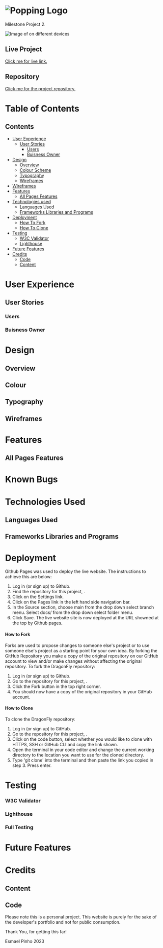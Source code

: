 # ![Popping Logo]() 

Milestone Project 2.



![Image of  on different devices]()

## Live Project


[Click me for live link.]()

## Repository

[Click me for the project repository.]()

# Table of Contents

## Contents
- [User Experience](#user-experience)
  * [User Stories](#user-stories)
    + [Users](#users)
    + [Buisness Owner](#buisness-owner)
- [Design](#design)
  + [Overview](#overview)
  + [Colour Scheme](#colour-scheme)
  + [Typography](#typography)
  + [Wireframes](#wireframes)
- [Wireframes](#wireframes)
- [Features](#features)
  + [All Pages Features](#all-pages-features)
- [Technologies used](#technologies-used)
  + [Languages Used](#languages-used)
  + [Frameworks Libraries and Programs](#frameworks-libraries-and-programs)
- [Deployment](#deployment)
  + [How To Fork](#how-to-fork)
  + [How To Clone](#how-to-clone)
- [Testing](#testing)
  + [W3C Validator](#w3c-validator)
  + [Lighthouse](#lighthouse)
- [Future Features](#future-features)
- [Credits](#credits)
  + [Code](#code)
  + [Content](#content)

# User Experience

## User Stories

### Users


### Buisness Owner


# Design

## Overview



## Colour



## Typography


## Wireframes


# Features

## All Pages Features


# Known Bugs

# Technologies Used

## Languages Used


## Frameworks Libraries and Programs


# Deployment
Github Pages was used to deploy the live website. The instructions to achieve this are below:

1. Log in (or sign up) to Github.
2. Find the repository for this project, .
3. Click on the Settings link.
4. Click on the Pages link in the left hand side navigation bar.
5. In the Source section, choose main from the drop down select branch menu. Select docs/ from the drop down select folder menu.
6. Click Save. The live website site is now deployed at the URL showned at the top by Github pages.

#### How to Fork

Forks are used to propose changes to someone else's project or to use someone else's project as a starting point for your own idea. By forking the GitHub Repository you make a copy of the original repository on our GitHub account to view and/or make changes without affecting the original repository.
To fork the DragonFly repository:

1. Log in (or sign up) to Github.
2. Go to the repository for this project, .
3. Click the Fork button in the top right corner.
4. You should now have a copy of the original repository in your GitHub account.

#### How to Clone

To clone the DragonFly repository:

1. Log in (or sign up) to GitHub.
2. Go to the repository for this project, .
3. Click on the code button, select whether you would like to clone with HTTPS, SSH or GitHub CLI and copy the link shown.
4. Open the terminal in your code editor and change the current working directory to the location you want to use for the cloned directory.
5. Type 'git clone' into the terminal and then paste the link you copied in step 3. Press enter.

# Testing

### W3C Validator


### Lighthouse




### Full Testing




# Future Features 


# Credits

## Content


## Code


Please note this is a personal project. This website is purely for the sake of the developer's portfolio and not for public consumption.

Thank You, for getting this far!

Esmael Pinho
2023